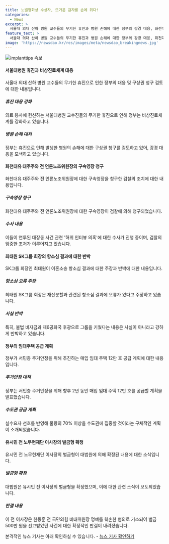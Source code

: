```yaml
---
title: 노벨평화상 수상자, 뜨거운 감자를 손에 쥐다!
categories:
  - News
excerpt: >
  서울대 의대 산하 병원 교수들의 무기한 휴진과 병원 손해에 대한 정부의 강경 대응, 화천대유 대주주와 전 언론노조위원장의 구속영장 청구, 최태원 SK그룹 회장의 이혼소송 항소심 주장, 정부의 서민층을 위한 임대주택 12만 호 공급 계획, 유시민 전 노무현재단 이사장의 벌금형 확정까지의 다양한 이슈가 속속 보도되고 있습니다.
feature_text: >
  서울대 의대 산하 병원 교수들의 무기한 휴진과 병원 손해에 대한 정부의 강경 대응, 화천대유 대주주와 전 언론노조위원장의 구속영장 청구, 최태원 SK그룹 회장의 이혼소송 항소심 주장, 정부의 서민층을 위한 임대주택 12만 호 공급 계획, 유시민 전 노무현재단 이사장의 벌금형 확정까지의 다양한 이슈가 속속 보도되고 있습니다.
image: 'https://newsdao.kr/res/images/meta/newsdao_breakingnews.jpg'
---
```


<p><img src="https://newsdao.kr/res/images/meta/newsdao_breakingnews.jpg" alt="implanttips 속보" /></p>

<h4>서울대병원 휴진과 비상진료체계 대응</h4>

<p>서울대 의대 산하 병원 교수들의 무기한 휴진으로 인한 정부의 대응 및 구상권 청구 검토에 대한 내용입니다.</p>

<h5>휴진 대응 강화</h5>

<p>의료 봉사에 헌신하는 서울대병원 교수진들의 무기한 휴진으로 인해 정부는 비상진료체계를 강화하고 있습니다.</p>

<h5>병원 손해 대처</h5>

<p>정부는 휴진으로 인해 발생한 병원의 손해에 대한 구상권 청구를 검토하고 있어, 강경 대응을 모색하고 있습니다.</p>

<h4>화천대유 대주주와 전 언론노조위원장의 구속영장 청구</h4>

<p>화천대유 대주주와 전 언론노조위원장에 대한 구속영장을 청구한 검찰의 조치에 대한 내용입니다.</p>

<h5>구속영장 청구</h5>

<p>화천대유 대주주와 전 언론노조위원장에 대한 구속영장이 검찰에 의해 청구되었습니다.</p>

<h5>수사 내용</h5>

<p>이들이 연루된 대장동 사건 관련 '허위 인터뷰 의혹'에 대한 수사가 진행 중이며, 검찰의 엄중한 조처가 이루어지고 있습니다.</p>

<h4>최태원 SK그룹 회장의 항소심 결과에 대한 반박</h4>

<p>SK그룹 회장인 최태원이 이혼소송 항소심 결과에 대한 주장과 반박에 대한 내용입니다.</p>

<h5>항소심 오류 주장</h5>

<p>최태원 SK그룹 회장은 재산분할과 관련된 항소심 결과에 오류가 있다고 주장하고 있습니다.</p>

<h5>사실 반박</h5>

<p>특히, 불법 비자금과 제6공화국 후광으로 그룹을 키웠다는 내용은 사실이 아니라고 강하게 반박하고 있습니다.</p>

<h4>정부의 임대주택 공급 계획</h4>

<p>정부가 서민층 주거안정을 위해 추진하는 매입 임대 주택 12만 호 공급 계획에 대한 내용입니다.</p>

<h5>주거안정 대책</h5>

<p>정부는 서민층 주거안정을 위해 향후 2년 동안 매입 임대 주택 12만 호를 공급할 계획을 발표했습니다.</p>

<h5>수도권 공급 계획</h5>

<p>실수요자 선호를 반영해 물량의 70% 이상을 수도권에 집중할 것이라는 구체적인 계획이 소개되었습니다.</p>

<h4>유시민 전 노무현재단 이사장의 벌금형 확정</h4>

<p>유시민 전 노무현재단 이사장의 벌금형이 대법원에 의해 확정된 내용에 대한 소식입니다.</p>

<h5>벌금형 확정</h5>

<p>대법원은 유시민 전 이사장의 벌금형을 확정했으며, 이에 대한 관련 소식이 보도되었습니다.</p>

<h5>판결 내용</h5>

<p>이 전 이사장은 한동훈 전 국민의힘 비대위원장 명예를 훼손한 혐의로 기소되어 벌금 500만 원을 선고받았던 사건에 대한 확정적인 판결이 내려졌습니다.</p>

<p>본격적인 뉴스 기사는 아래 확인하실 수 있습니다.
- <a href="https://www.examplelink.com">뉴스 기사 확인하기</a></p>

